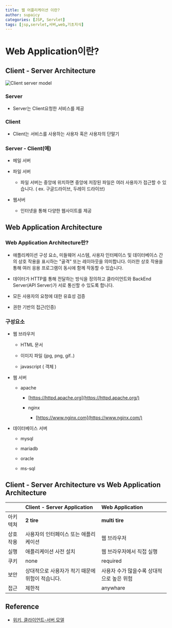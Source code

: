 ```yaml
---
title: 웹 어플리케이션 이란?
author: supaicy
categories: [JSP, Servlet]
tags: [jsp,servlet,서버,web,기초지식]
---
```


Web Application이란?
==================

Client - Server Architecture
----------------------------

![Client server model](https://upload.wikimedia.org/wikipedia/commons/c/c9/Client-server-model.svg)

### Server

* Server는 Client요청한 서비스를 제공

### Client

* Client는 서비스를 사용하는 사용자 혹은 사용자의 단말기

### Server - Client(예)

* 메일 서버

* 파일 서버

  * 파일 서버는 중앙에 위치하면 중앙에 저장된 파일은 여러 사용자가 접근할 수 있습니다. ( ex. 구글드라이브, 두레이 드라이브)


* 웹서버

  * 인터넷을 통해 다양한 웹사이트를 제공

Web Application Architecture
----------------------------

### Web Application Architecture란?

* 애플리케이션 구성 요소, 미들웨어 시스템, 사용자 인터페이스 및 데이터베이스 간의 상호 작용을 표시하는 "골격" 또는 레이아웃을 의미합니다. 이러한 상호 작용을 통해 여러 응용 프로그램이 동시에 함께 작동할 수
  있습니다.

* 데이터가 HTTP를 통해 전달하는 방식을 정의하고 클라이언트와 BackEnd Server(API Server)가 서로 통신할 수 있도록 합니다.

* 모든 사용자의 요청에 대한 유효성 검증

* 권한 기반의 접근(인증)

### 구성요소

* 웹 브라우저

  * HTML 문서

  * 이미지 파일 (jpg, png, gif..)

  * javascript ( 객체 )


* 웹 서버

  * apache

    * [https://httpd.apache.org](https://httpd.apache.org/)

    * nginx

      * [https://www.nginx.com](https://www.nginx.com/)

* 데이터베이스 서버

  * mysql

  * mariadb

  * oracle

  * ms-sql

Client - Server Architecture vs Web Application Architecture
------------------------------------------------------------

|      | Client - Server Application | Web Application |
|:-----|:----------------------------|:----------------|
| 아키텍쳐 | **2 tire**                  | **multi tire**  |
|상호작용 | 사용자의 인터페이스 또는 애플리케이션 | 웹 브라우저 |
|실행 |애플리케이션 사전 설치 |웹 브라우저에서 직접 실행|
|쿠키|none|required|
|보안|상대적으로 사용자가 적기 때문에 위험이 적습니다.|사용자 수가 많을수록 상대적으로 높은 위험
|접근|제한적|anywhare

Reference
---------

* [위키, 클라이언트-서버 모델](https://ko.wikipedia.org/wiki/%ED%81%B4%EB%9D%BC%EC%9D%B4%EC%96%B8%ED%8A%B8_%EC%84%9C%EB%B2%84_%EB%AA%A8%EB%8D%B8)
